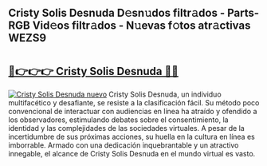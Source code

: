 ## Cristy Solis Desnuda D𝚎sn𝚞dos filtr𝚊dos - Parts-RGB Vid𝚎os filtr𝚊dos - N𝚞evas f𝚘tos atr𝚊ctivas WEZS9

# <h2><a href="http://mb24d4.tromn.icu/?c=Cristy+Solis+Desnuda">🔗👉👉👉 Cristy Solis Desnuda 🔗🔗</a></h2>

[![Cristy Solis Desnuda nuevo](https://i.imgur.com/pEAQMta.gif)](http://mb24d4.tromn.icu/?c=Cristy+Solis+Desnuda)
Cristy Solis Desnuda, un individuo multifacético y desafiante, se resiste a la clasificación fácil. Su método poco convencional de interactuar con audiencias en línea ha atraído y ofendido a los observadores, estimulando debates sobre el consentimiento, la identidad y las complejidades de las sociedades virtuales. A pesar de la incertidumbre de sus próximas acciones, su huella en la cultura en línea es imborrable. Armado con una dedicación inquebrantable y un atractivo innegable, el alcance de Cristy Solis Desnuda en el mundo virtual es vasto.
